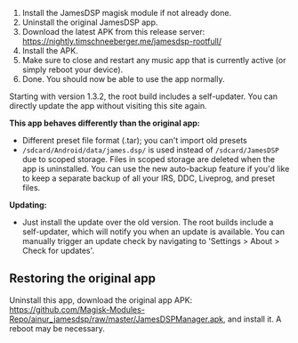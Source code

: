 

1. Install the JamesDSP magisk module if not already done.
2. Uninstall the original JamesDSP app.
3. Download the latest APK from this release server: https://nightly.timschneeberger.me/jamesdsp-rootfull/
6. Install the APK.
7. Make sure to close and restart any music app that is currently active (or simply reboot your device).
8. Done. You should now be able to use the app normally.

Starting with version 1.3.2, the root build includes a self-updater. You can directly update the app without visiting this site again.

**This app behaves differently than the original app:**

* Different preset file format (.tar); you can't import old presets
* `/sdcard/Android/data/james.dsp/` is used instead of `/sdcard/JamesDSP` due to scoped storage. Files in scoped storage are deleted when the app is uninstalled. You can use the new auto-backup feature if you'd like to keep a separate backup of all your IRS, DDC, Liveprog, and preset files.

**Updating:**

* Just install the update over the old version. The root builds include a self-updater, which will notify you when an update is available. You can manually trigger an update check by navigating to 'Settings > About > Check for updates'.

## Restoring the original app
Uninstall this app, download the original app APK: https://github.com/Magisk-Modules-Repo/ainur_jamesdsp/raw/master/JamesDSPManager.apk, and install it. A reboot may be necessary.

